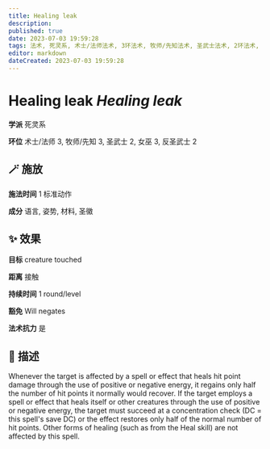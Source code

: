 ```yaml
---
title: Healing leak
description: 
published: true
date: 2023-07-03 19:59:28
tags: 法术, 死灵系, 术士/法师法术, 3环法术, 牧师/先知法术, 圣武士法术, 2环法术, 女巫法术, 反圣武士法术
editor: markdown
dateCreated: 2023-07-03 19:59:28
---
```


# **Healing leak** *Healing leak*

**学派** 死灵系 

**环位** 术士/法师 3, 牧师/先知 3, 圣武士 2, 女巫 3, 反圣武士 2

## 🪄 施放

**施法时间** 1 标准动作

**成分** 语言, 姿势, 材料, 圣徽

## ✨ 效果 

**目标** creature touched 

**距离** 接触  

**持续时间** 1 round/level 

**豁免** Will negates

**法术抗力** 是

## 📖 描述

Whenever the target is affected by a spell or effect that heals hit point damage through the use of positive or negative energy, it regains only half the number of hit points it normally would recover. If the target employs a spell or effect that heals itself or other creatures through the use of positive or negative energy, the target must succeed at a concentration check (DC = this spell's save DC) or the effect restores only half of the normal number of hit points. Other forms of healing (such as from the Heal skill) are not affected by this spell.
    